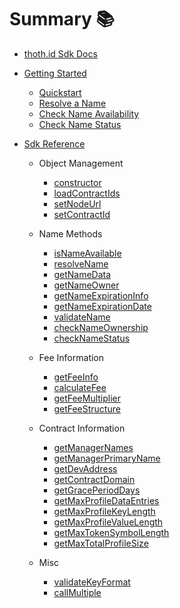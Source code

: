 # Summary 📚

* [thoth.id Sdk Docs](README.md)
* [Getting Started](getting-started.md)

    * [Quickstart](getting-started/quickstart.md)
    * [Resolve a Name](getting-started/resolve-a-name.md)
    * [Check Name Availability](getting-started/check-name-availability.md)
    * [Check Name Status](getting-started/check-name-status.md)

* [Sdk Reference](sdk-reference.md)
    
    * Object Management 
        * [constructor](sdk-reference/constructor.md)
        * [loadContractIds](sdk-reference/loadContractIds.md)
        * [setNodeUrl](sdk-reference/setNodeUrl.md)
        * [setContractId](sdk-reference/setContractId.md)

    * Name Methods
        * [isNameAvailable](sdk-reference/isNameAvailable.md)
        * [resolveName](sdk-reference/resolveName.md)
        * [getNameData](sdk-reference/getNameData.md)
        * [getNameOwner](sdk-reference/getNameOwner.md)
        * [getNameExpirationInfo](sdk-reference/getNameExpirationInfo.md)
        * [getNameExpirationDate](sdk-reference/getNameExpirationDate.md)
        * [validateName](sdk-reference/validateName.md)
        * [checkNameOwnership](sdk-reference/checkNameOwnership.md)
        * [checkNameStatus](sdk-reference/checkNameStatus.md)
    
    * Fee Information
        * [getFeeInfo](sdk-reference/getFeeInfo.md)
        * [calculateFee](sdk-reference/calculateFee.md)
        * [getFeeMultiplier](sdk-reference/getFeeMultiplier.md)
        * [getFeeStructure](sdk-reference/getFeeStructure.md)

    * Contract Information
        * [getManagerNames](sdk-reference/getManagerNames.md)
        * [getManagerPrimaryName](sdk-reference/getManagerPrimaryName.md)
        * [getDevAddress](sdk-reference/getDevAddress.md)
        * [getContractDomain](sdk-reference/getContractDomain.md)
        * [getGracePeriodDays](sdk-reference/getGracePeriodDays.md)
        * [getMaxProfileDataEntries](sdk-reference/getMaxProfileDataEntries.md)
        * [getMaxProfileKeyLength](sdk-reference/getMaxProfileKeyLength.md)
        * [getMaxProfileValueLength](sdk-reference/getMaxProfileValueLength.md)
        * [getMaxTokenSymbolLength](sdk-reference/getMaxTokenSymbolLength.md)
        * [getMaxTotalProfileSize](sdk-reference/getMaxTotalProfileSize.md)
    
    * Misc 
        * [validateKeyFormat](sdk-reference/validateKeyFormat.md)
        * [callMultiple](sdk-reference/callMultiple.md)